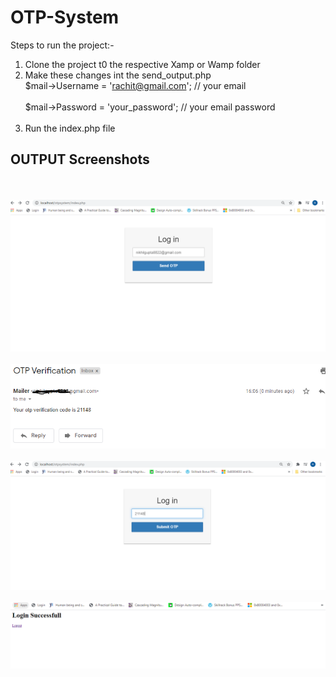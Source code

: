 # OTP-System

Steps to run the project:-<br />
1. Clone the project t0 the respective Xamp or Wamp folder<br/>
2. Make these changes int the send_output.php <br />
  $mail->Username = 'rachit@gmail.com'; // your email<br />                 
	$mail->Password = 'your_password'; // your email password<br /><br />
3. Run the index.php file<br />

<h2>OUTPUT Screenshots</h2><br/><br/>
<img src="ss1.PNG"/><br/><br/>
<img src="ss2.PNG"/><br/><br/>
<img src="ss3.PNG"/><br/><br/>
<img src="ss4.PNG"/><br/><br/>
